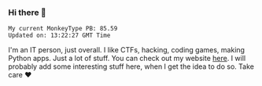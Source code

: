 ### Hi there 👋
<!-- PB START -->
```
My current MonkeyType PB: 85.59
Updated on: 13:22:27 GMT Time
```
<!-- PB END -->
I'm an IT person, just overall. I like CTFs, hacking, coding games, making Python apps. Just a lot of stuff.
You can check out my website [here](https://skill3472.github.io/).
I will probably add some interesting stuff here, when I get the idea to do so. Take care ❤️
